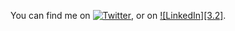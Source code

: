 <!-- Actual text -->

You can find me on [![Twitter][1.2]][1], or on [![LinkedIn][3.2]][3].

<!-- Icons -->

[1.2]: https://tr.rbxcdn.com/0c10714e082325b3941c0ae805638975/150/150/Image/Png
[2.2]: https://th.bing.com/th/id/OIP.D7nvktrSQyePqdNTGRcm2gHaHa?pid=ImgDet&rs=1
[3.3]: http://i.imgur.com/wWzX9uB.png

<!-- Links to your social media accounts -->

[1]: https://www.roblox.com/groups/10391051/Alan-International-Studio#!/about
[2]: https://discord.com/invite/xBn26dcU56
[3]: https://twitter.com/AlanStudioo

